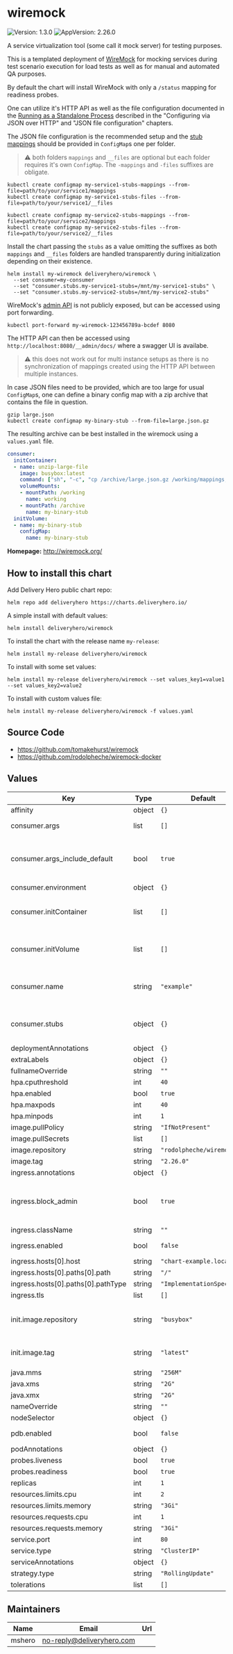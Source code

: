 # wiremock

![Version: 1.3.0](https://img.shields.io/badge/Version-1.3.0-informational?style=flat-square) ![AppVersion: 2.26.0](https://img.shields.io/badge/AppVersion-2.26.0-informational?style=flat-square)

A service virtualization tool (some call it mock server) for testing purposes.

This is a templated deployment of [WireMock](http://wiremock.org/) for mocking services during test scenario execution
for load tests as well as for manual and automated QA purposes.

By default the chart will install WireMock with only a `/status` mapping for readiness probes.

One can utilize it's HTTP API as well as the file configuration documented in the
[Running as a Standalone Process](http://wiremock.org/docs/running-standalone/) described in the "Configuring via JSON
over HTTP" and "JSON file configuration" chapters.

The JSON file configuration is the recommended setup and the [stub mappings](http://wiremock.org/docs/stubbing/)
should be provided in `ConfigMap`s one per folder.

> :warning: both folders `mappings` and `__files` are optional but each folder requires it's own `ConfigMap`. The
`-mappings` and `-files` suffixes are obligate.

```console
kubectl create configmap my-service1-stubs-mappings --from-file=path/to/your/service1/mappings
kubectl create configmap my-service1-stubs-files --from-file=path/to/your/service1/__files

kubectl create configmap my-service2-stubs-mappings --from-file=path/to/your/service2/mappings
kubectl create configmap my-service2-stubs-files --from-file=path/to/your/service2/__files
```

Install the chart passing the `stubs` as a value omitting the suffixes as both `mappings` and `__files` folders are
handled transparently during initialization depending on their existence.

```console
helm install my-wiremock deliveryhero/wiremock \
  --set consumer=my-consumer
  --set "consumer.stubs.my-service1-stubs=/mnt/my-service1-stubs" \
  --set "consumer.stubs.my-service2-stubs=/mnt/my-service2-stubs"
```

WireMock's [admin API](http://wiremock.org/docs/api/) is not publicly exposed, but can be accessed using port forwarding.

```console
kubectl port-forward my-wiremock-123456789a-bcdef 8080
```

The HTTP API can then be accessed using `http://localhost:8080/__admin/docs/` where a swagger UI is availabe.

> :warning: this does not work out for multi instance setups as there is no synchronization of mappings created using
the HTTP API between multiple instances.

In case JSON files need to be provided, which are too large for usual `ConfigMap`s, one can define a binary config map
with a zip archive that contains the file in question.

```console
gzip large.json
kubectl create configmap my-binary-stub --from-file=large.json.gz
```

The resulting archive can be best installed in the wiremock using a `values.yaml` file.

```yaml
consumer:
  initContainer:
  - name: unzip-large-file
    image: busybox:latest
    command: ["sh", "-c", "cp /archive/large.json.gz /working/mappings; gunzip /working/mappings/large.json.gz"]
    volumeMounts:
    - mountPath: /working
      name: working
    - mountPath: /archive
      name: my-binary-stub
  initVolume:
  - name: my-binary-stub
    configMap:
      name: my-binary-stub
```

**Homepage:** <http://wiremock.org/>

## How to install this chart

Add Delivery Hero public chart repo:

```console
helm repo add deliveryhero https://charts.deliveryhero.io/
```

A simple install with default values:

```console
helm install deliveryhero/wiremock
```

To install the chart with the release name `my-release`:

```console
helm install my-release deliveryhero/wiremock
```

To install with some set values:

```console
helm install my-release deliveryhero/wiremock --set values_key1=value1 --set values_key2=value2
```

To install with custom values file:

```console
helm install my-release deliveryhero/wiremock -f values.yaml
```

## Source Code

* <https://github.com/tomakehurst/wiremock>
* <https://github.com/rodolpheche/wiremock-docker>

## Values

| Key | Type | Default | Description |
|-----|------|---------|-------------|
| affinity | object | `{}` |  |
| consumer.args | list | `[]` | custom WireMock startup arguments. |
| consumer.args_include_default | bool | `true` | whether WireMock arguments for performance test setup should be included |
| consumer.environment | object | `{}` |  |
| consumer.initContainer | list | `[]` | support for stubs with large files using binary container with zip archive. |
| consumer.initVolume | list | `[]` | custom extra volume for the initialization container providing the zip archive. |
| consumer.name | string | `"example"` | a name used for resources and settings in this WireMock |
| consumer.stubs | object | `{}` | `ConfigMap`s with WireMock stubs `mappings` and/or `__files` folders. |
| deploymentAnnotations | object | `{}` |  |
| extraLabels | object | `{}` |  |
| fullnameOverride | string | `""` |  |
| hpa.cputhreshold | int | `40` |  |
| hpa.enabled | bool | `true` |  |
| hpa.maxpods | int | `40` |  |
| hpa.minpods | int | `1` |  |
| image.pullPolicy | string | `"IfNotPresent"` |  |
| image.pullSecrets | list | `[]` |  |
| image.repository | string | `"rodolpheche/wiremock"` |  |
| image.tag | string | `"2.26.0"` |  |
| ingress.annotations | object | `{}` |  |
| ingress.block_admin | bool | `true` | Whether to create an Ingress configuration snippet to block access to the admin API (recommended) |
| ingress.className | string | `""` |  |
| ingress.enabled | bool | `false` | whether to create an Ingress |
| ingress.hosts[0].host | string | `"chart-example.local"` |  |
| ingress.hosts[0].paths[0].path | string | `"/"` |  |
| ingress.hosts[0].paths[0].pathType | string | `"ImplementationSpecific"` |  |
| ingress.tls | list | `[]` |  |
| init.image.repository | string | `"busybox"` | the docker repository and image to be used for the init container. |
| init.image.tag | string | `"latest"` | the docker image tag for the init container image |
| java.mms | string | `"256M"` |  |
| java.xms | string | `"2G"` |  |
| java.xmx | string | `"2G"` |  |
| nameOverride | string | `""` |  |
| nodeSelector | object | `{}` |  |
| pdb.enabled | bool | `false` | Whether to create a PodDisruptionBudget |
| podAnnotations | object | `{}` |  |
| probes.liveness | bool | `true` |  |
| probes.readiness | bool | `true` |  |
| replicas | int | `1` |  |
| resources.limits.cpu | int | `2` |  |
| resources.limits.memory | string | `"3Gi"` |  |
| resources.requests.cpu | int | `1` |  |
| resources.requests.memory | string | `"3Gi"` |  |
| service.port | int | `80` |  |
| service.type | string | `"ClusterIP"` |  |
| serviceAnnotations | object | `{}` |  |
| strategy.type | string | `"RollingUpdate"` |  |
| tolerations | list | `[]` |  |

## Maintainers

| Name | Email | Url |
| ---- | ------ | --- |
| mshero | no-reply@deliveryhero.com |  |
